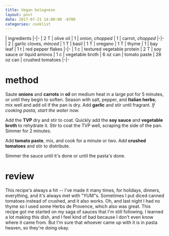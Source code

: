 ```yaml
---
title: Vegan bolognese
layout: post
date: 2017-07-21 14:00:00 -0700
categories: cooklist
---
```


| ingredients
|-|-
| 2 T | olive oil
| 1 | onion, _chopped_
| 1 | carrot, _chopped_
|-|-
| 2 | garlic cloves, _minced_
| 1 T | basil
| 1 T | oregano
| 1 T | thyme
| 1 | bay leaf
| 1 t | red pepper flakes
|-|-
| 1 c | textured vegetable protein
| 2 T | soy sauce _or_ liquid aminos
| 1 c | vegetable broth
| 6 oz can | tomato paste
| 28 oz can | crushed tomatoes
|-|-

# method

Saute **onions** and **carrots** in **oil** on medium heat in a large pot for 5 minutes, or until they begin to soften.
Season with salt, pepper, and **Italian herbs**; mix well and add oil if the pan is dry.
Add **garlic** and stir until fragrant. _If cooking pasta, start the water now._

Add the **TVP** dry and stir to coat.
Quickly add the **soy sauce** and **vegetable broth** to rehydrate it.
Stir to coat the TVP well, scraping the side of the pan.
Simmer for 2 minutes.

Add **tomato paste**, mix, and cook for a minute or two.
Add **crushed tomatoes** and stir to distribute.

Simmer the sauce until it's done or until the pasta's done.

# review

This recipe's always a hit -- I've made it many times, for holidays, dinners, everything, and it's always met with "YUM"s.
Sometimes I put diced canned tomatoes instead of crushed, and it also works.
Oh, and last night I had no thyme so I used some Herbs de Provence, which also was great.
This recipe got me started on my saga of sauces that I'm still following.
I learned a lot making this dish, and I feel kind of bad because I don't even know where it came from.
But I'm sure that whoever came up with it is in pasta heaven, so they're doing okay.

